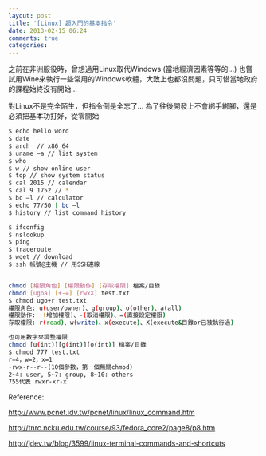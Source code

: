 ```yaml
---
layout: post
title: '[Linux] 超入門的基本指令'
date: 2013-02-15 06:24
comments: true
categories: 
---
```

之前在非洲服役時，曾想過用Linux取代Windows (當地經濟因素等等的...)
也嘗試用Wine來執行一些常用的Windows軟體，大致上也都沒問題，只可惜當地政府的課程始終沒有開始...

對Linux不是完全陌生，但指令倒是全忘了...
為了往後開發上不會綁手綁腳，還是必須把基本功打好，從零開始

``` bash 系統資訊
$ echo hello word
$ date
$ arch 	// x86_64
$ uname –a // list system
$ who
$ w // show online user
$ top // show system status
$ cal 2015 // calendar
$ cal 9 1752 // *
$ bc –l // calculator
$ echo 77/50 | bc –l
$ history // list command history
```

``` bash 網路
$ ifconfig
$ nslookup
$ ping
$ traceroute
$ wget // download
$ ssh 帳號@主機	// 用SSH連線
```

``` bash chmod 調整檔案權限

chmod [權限角色] [權限動作] [存取權限] 檔案/目錄
chmod [ugoa] [+-=] [rwxX] test.txt
$ chmod ugo+r test.txt 
權限角色: u(user/owner)、g(group)、o(other)、a(all)
權限動作: +(增加權限)、-(取消權限)、=(直接設定權限)
存取權限: r(read)、w(write)、x(execute)、X(execute&目錄or已被執行過)

也可用數字來調整權限
chmod [u(int)][g(int)][o(int)] 檔案/目錄
$ chmod 777 test.txt
r=4，w=2，x=1 
-rwx-r--r--(10個參數，第一個無關chmod)
2~4: user, 5~7: group, 8~10: others
755代表 rwxr-xr-x

```

Reference:

http://www.pcnet.idv.tw/pcnet/linux/linux_command.htm

http://tnrc.ncku.edu.tw/course/93/fedora_core2/page8/p8.htm

http://jdev.tw/blog/3599/linux-terminal-commands-and-shortcuts